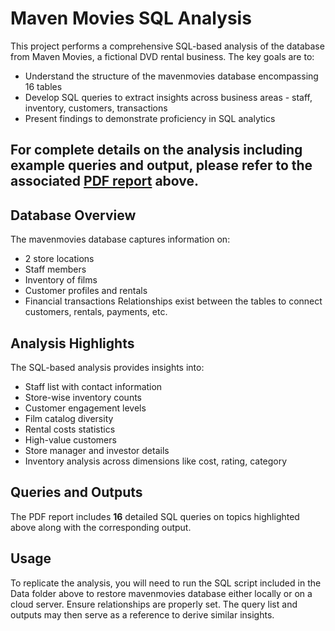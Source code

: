 # Maven Movies SQL Analysis

This project performs a comprehensive SQL-based analysis of the database from Maven Movies, a fictional DVD rental business. The key goals are to:
- Understand the structure of the mavenmovies database encompassing 16 tables
- Develop SQL queries to extract insights across business areas - staff, inventory, customers, transactions
- Present findings to demonstrate proficiency in SQL analytics

## **For complete details on the analysis including example queries and output, please refer to the associated [PDF report](Maven-Movies-SQL-Analysis\Maven_Movies_SQL_Analysis_Report.pdf) above.**

## Database Overview
The mavenmovies database captures information on:
- 2 store locations
- Staff members 
- Inventory of films 
- Customer profiles and rentals
- Financial transactions
Relationships exist between the tables to connect customers, rentals, payments, etc.

## Analysis Highlights
The SQL-based analysis provides insights into:  
- Staff list with contact information
- Store-wise inventory counts  
- Customer engagement levels
- Film catalog diversity  
- Rental costs statistics
- High-value customers
- Store manager and investor details
- Inventory analysis across dimensions like cost, rating, category

## Queries and Outputs

The PDF report includes **16** detailed SQL queries on topics highlighted above along with the corresponding output.

## Usage
To replicate the analysis, you will need to run the SQL script included in the Data folder above to restore mavenmovies database either locally or on a cloud server. Ensure relationships are properly set.
The query list and outputs may then serve as a reference to derive similar insights.

